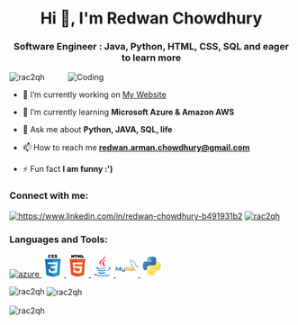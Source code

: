 <h1 align="center"> Hi 👋, I'm Redwan Chowdhury</h1>
<h3 align="center">Software Engineer : Java, Python, HTML, CSS, SQL and eager to learn more</h3>
<img align="right" alt="Coding" width="400" src="https://cdn.dribbble.com/users/1162077/screenshots/3848914/programmer.gif">


<p align="left"> <img src="https://komarev.com/ghpvc/?username=rac2qh&label=Profile%20views&color=0e75b6&style=flat" alt="rac2qh" /> </p>

- 🔭 I’m currently working on [My Website](https://www.redwanc.com)

- 🌱 I’m currently learning **Microsoft Azure & Amazon AWS**

- 💬 Ask me about **Python, JAVA, SQL, life**

- 📫 How to reach me **redwan.arman.chowdhury@gmail.com**

- ⚡ Fun fact **I am funny :')**

<h3 align="left">Connect with me:</h3>
<p align="left">
<a href="https://www.linkedin.com/in/redwan-chowdhury-b491931b2" target="blank"><img align="center" src="https://raw.githubusercontent.com/rahuldkjain/github-profile-readme-generator/master/src/images/icons/Social/linked-in-alt.svg" alt="https://www.linkedin.com/in/redwan-chowdhury-b491931b2" height="30" width="40" /></a>
<a href="https://www.leetcode.com/rac2qh" target="blank"><img align="center" src="https://raw.githubusercontent.com/rahuldkjain/github-profile-readme-generator/master/src/images/icons/Social/leet-code.svg" alt="rac2qh" height="30" width="40" /></a>
</p>

<h3 align="left">Languages and Tools:</h3>
<p align="left"> <a href="https://azure.microsoft.com/en-in/" target="_blank" rel="noreferrer"> 
<img src="https://www.vectorlogo.zone/logos/microsoft_azure/microsoft_azure-icon.svg" alt="azure" width="40" height="40"/> </a> 
<a href="https://www.w3schools.com/css/" target="_blank" rel="noreferrer"> <img src="https://raw.githubusercontent.com/devicons/devicon/master/icons/css3/css3-original-wordmark.svg" alt="css3" width="40" height="40"/> </a> 
<a href="https://www.w3.org/html/" target="_blank" rel="noreferrer"> <img src="https://raw.githubusercontent.com/devicons/devicon/master/icons/html5/html5-original-wordmark.svg" alt="html5" width="40" height="40"/> </a> 
<a href="https://www.java.com" target="_blank" rel="noreferrer"> <img src="https://raw.githubusercontent.com/devicons/devicon/master/icons/java/java-original.svg" alt="java" width="40" height="40"/> </a> 
<a href="https://www.mysql.com/" target="_blank" rel="noreferrer"> <img src="https://raw.githubusercontent.com/devicons/devicon/master/icons/mysql/mysql-original-wordmark.svg" alt="mysql" width="40" height="40"/> </a> 
<a href="https://www.python.org" target="_blank" rel="noreferrer"> <img src="https://raw.githubusercontent.com/devicons/devicon/master/icons/python/python-original.svg" alt="python" width="40" height="40"/> </a> 
  
<p><img align="left" src="https://github-readme-stats.vercel.app/api/top-langs?username=rac2qh&show_icons=true&locale=en&layout=compact" alt="rac2qh" /></p>

<p>&nbsp;<img align="center" src="https://github-readme-stats.vercel.app/api?username=rac2qh&show_icons=true&locale=en" alt="rac2qh" /></p>

<p><img align="center" src="https://github-readme-streak-stats.herokuapp.com/?user=rac2qh&" alt="rac2qh" /></p>
